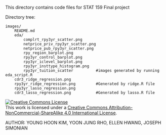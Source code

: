 This directory contains code files for STAT 159 Final project

Directory tree:
```
images/
	README.md
	eda/
		complrt_rpy3yr_scatter.png
		netprice_priv_rpy3yr_scatter.png
		netprice_pub_rpy3yr_scatter.png
		rpy_region_barplot.png
		rpy3yr_control_barplot.png
		rpy3yr_iclevel_barplot.png
		rpy3yr_insttype_histogram.png
		rpy3yr_tuition_scatter 			#images generated by running eda_script.R
	cdr3_ridge_regression.png 
	rpy3yr_ridge_regression.png 		#Generated by ridge.R file
	rpy3yr_lasso_regression.png
	cdr3_lasso_regression.png 			#Generated by lasso.R file
```

<a rel="license" href="http://creativecommons.org/licenses/by-nc-sa/4.0/"><img alt="Creative Commons License" style="border-
width:0" src="https://i.creativecommons.org/l/by-nc-sa/4.0/88x31.png" /></a><br />This work is licensed under a <a rel="license"
href="http://creativecommons.org/licenses/by-nc-sa/4.0/">Creative Commons Attribution-NonCommercial-ShareAlike 4.0 International License</a>.

AUTHOR: YOUNG HOON KIM, YOON JUNG RHO, ELLEN HWANG, JOSEPH SIMONIAN
